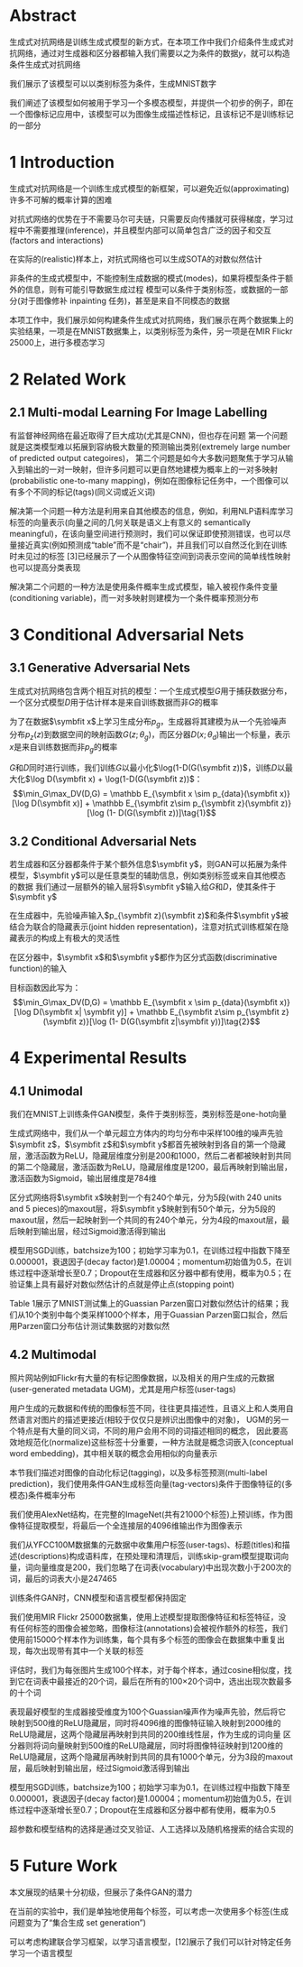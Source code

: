 # Abstract
生成式对抗网络是训练生成式模型的新方式，在本项工作中我们介绍条件生成式对抗网络，通过对生成器和区分器都输入我们需要以之为条件的数据$y$，就可以构造条件生成式对抗网络

我们展示了该模型可以以类别标签为条件，生成MNIST数字

我们阐述了该模型如何被用于学习一个多模态模型，并提供一个初步的例子，即在一个图像标记应用中，该模型可以为图像生成描述性标记，且该标记不是训练标记的一部分
# 1 Introduction
生成式对抗网络是一个训练生成式模型的新框架，可以避免近似(approximating)许多不可解的概率计算的困难

对抗式网络的优势在于不需要马尔可夫链，只需要反向传播就可获得梯度，学习过程中不需要推理(inference)，并且模型内部可以简单包含广泛的因子和交互(factors and interactions)

在实际的(realistic)样本上，对抗式网络也可以生成SOTA的对数似然估计

非条件的生成式模型中，不能控制生成数据的模式(modes)，如果将模型条件于额外的信息，则有可能引导数据生成过程
模型可以条件于类别标签，或数据的一部分(对于图像修补 inpainting 任务)，甚至是来自不同模态的数据

本项工作中，我们展示如何构建条件生成式对抗网络，我们展示在两个数据集上的实验结果，一项是在MNIST数据集上，以类别标签为条件，另一项是在MIR Flickr 25000上，进行多模态学习
# 2 Related Work
## 2.1 Multi-modal Learning For Image Labelling
有监督神经网络在最近取得了巨大成功(尤其是CNN)，但也存在问题
第一个问题就是这类模型难以拓展到容纳极大数量的预测输出类别(extremely large number of predicted output categoires)，
第二个问题是如今大多数问题聚焦于学习从输入到输出的一对一映射，但许多问题可以更自然地建模为概率上的一对多映射(probabilistic one-to-many mapping)，例如在图像标记任务中，一个图像可以有多个不同的标记(tags)(同义词或近义词)

解决第一个问题一种方法是利用来自其他模态的信息，例如，利用NLP语料库学习标签的向量表示(向量之间的几何关联是语义上有意义的 semantically meaningful)，在该向量空间进行预测时，我们可以保证即使预测错误，也可以尽量接近真实(例如预测成“table”而不是“chair”)，并且我们可以自然泛化到在训练时未见过的标签
[3]已经展示了一个从图像特征空间到词表示空间的简单线性映射也可以提高分类表现

解决第二个问题的一种方法是使用条件概率生成式模型，输入被视作条件变量(conditioning variable)，而一对多映射则建模为一个条件概率预测分布
# 3 Conditional Adversarial Nets
## 3.1 Generative Adversarial Nets
生成式对抗网络包含两个相互对抗的模型：一个生成式模型$G$用于捕获数据分布，一个区分式模型$D$用于估计样本是来自训练数据而非$G$的概率

为了在数据$\symbfit x$上学习生成分布$p_g$，生成器将其建模为从一个先验噪声分布$p_z(z)$到数据空间的映射函数$G(z;\theta_g)$，而区分器$D(x;\theta_d)$输出一个标量，表示$x$是来自训练数据而非$p_g$的概率

$G$和$D$同时进行训练，我们训练$G$以最小化$\log(1-D(G(\symbfit z))$，训练$D$以最大化$\log D(\symbfit x) + \log(1-D(G(\symbfit z))$：
$$\min_G\max_DV(D,G) = \mathbb E_{\symbfit x \sim p_{data}(\symbfit x)}[\log D(\symbfit x)] + \mathbb E_{\symbfit z\sim p_{\symbfit z}(\symbfit z)}[\log (1- D(G(\symbfit z))]\tag{1}$$
## 3.2 Conditional Adversarial Nets
若生成器和区分器都条件于某个额外信息$\symbfit y$，则GAN可以拓展为条件模型，$\symbfit y$可以是任意类型的辅助信息，例如类别标签或来自其他模态的数据
我们通过一层额外的输入层将$\symbfit y$输入给$G$和$D$，使其条件于$\symbfit y$

在生成器中，先验噪声输入$p_{\symbfit z}(\symbfit z)$和条件$\symbfit y$被结合为联合的隐藏表示(joint hidden representation)，注意对抗式训练框架在隐藏表示的构成上有极大的灵活性

在区分器中，$\symbfit x$和$\symbfit y$都作为区分式函数(discriminative function)的输入

目标函数因此写为：
$$\min_G\max_DV(D,G) = \mathbb E_{\symbfit x \sim p_{data}(\symbfit x)}[\log D(\symbfit x| \symbfit y)] + \mathbb E_{\symbfit z\sim p_{\symbfit z}(\symbfit z)}[\log (1- D(G(\symbfit z|\symbfit y))]\tag{2}$$
# 4 Experimental Results
## 4.1 Unimodal
我们在MNIST上训练条件GAN模型，条件于类别标签，类别标签是one-hot向量

生成式网络中，我们从一个单元超立方体内的均匀分布中采样100维的噪声先验$\symbfit z$，$\symbfit z$和$\symbfit y$都首先被映射到各自的第一个隐藏层，激活函数为ReLU，隐藏层维度分别是200和1000，然后二者都被映射到共同的第二个隐藏层，激活函数为ReLU，隐藏层维度是1200，最后再映射到输出层，激活函数为Sigmoid，输出层维度是784维

区分式网络将$\symbfit x$映射到一个有240个单元，分为5段(with 240 units and 5 pieces)的maxout层，将$\symbfit y$映射到有50个单元，分为5段的maxout层，然后一起映射到一个共同的有240个单元，分为4段的maxout层，最后映射到输出层，经过Sigmoid激活得到输出

模型用SGD训练，batchsize为100；初始学习率为0.1，在训练过程中指数下降至0.000001，衰退因子(decay factor)是1.00004；momentum初始值为0.5，在训练过程中逐渐增长至0.7；Dropout在生成器和区分器中都有使用，概率为0.5；在验证集上具有最好对数似然估计的点就是停止点(stopping point)

Table 1展示了MNIST测试集上的Guassian Parzen窗口对数似然估计的结果；我们从10个类别中每个类采样1000个样本，用于Guassian Parzen窗口拟合，然后用Parzen窗口分布估计测试集数据的对数似然
## 4.2 Multimodal
照片网站例如Flickr有大量的有标记图像数据，以及相关的用户生成的元数据(user-generated metadata UGM)，尤其是用户标签(user-tags)

用户生成的元数据和传统的图像标签不同，往往更具描述性，且语义上和人类用自然语言对图片的描述更接近(相较于仅仅只是辨识出图像中的对象)，
UGM的另一个特点是有大量的同义词，不同的用户会用不同的词描述相同的概念，
因此要高效地规范化(normalize)这些标签十分重要，一种方法就是概念词嵌入(conceptual word embedding)，其中相关联的概念会用相似的向量表示

本节我们描述对图像的自动化标记(tagging)，以及多标签预测(multi-label prediction)，我们使用条件GAN生成标签向量(tag-vectors)条件于图像特征的(多模态)条件概率分布

我们使用AlexNet结构，在完整的ImageNet(共有21000个标签)上预训练，作为图像特征提取模型，将最后一个全连接层的4096维输出作为图像表示

我们从YFCC100M数据集的元数据中收集用户标签(user-tags)、标题(titles)和描述(descriptions)构成语料库，在预处理和清理后，训练skip-gram模型提取词向量，词向量维度是200，我们忽略了在词表(vocabulary)中出现次数小于200次的词，最后的词表大小是247465

训练条件GAN时，CNN模型和语言模型都保持固定

我们使用MIR Flickr 25000数据集，使用上述模型提取图像特征和标签特征，没有任何标签的图像会被忽略，图像标注(annotations)会被视作额外的标签，我们使用前15000个样本作为训练集，每个具有多个标签的图像会在数据集中重复出现，每次出现带有其中一个关联的标签

评估时，我们为每张图片生成100个样本，对于每个样本，通过cosine相似度，找到它在词表中最接近的20个词，最后在所有的100×20个词中，选出出现次数最多的十个词

表现最好模型的生成器接受维度为100个Guassian噪声作为噪声先验，然后将它映射到500维的ReLU隐藏层，同时将4096维的图像特征输入映射到2000维的ReLU隐藏层，这两个隐藏层再映射到共同的200维线性层，作为生成的词向量
区分器则将词向量映射到500维的ReLU隐藏层，同时将图像特征映射到1200维的ReLU隐藏层，这两个隐藏层再映射到共同的具有1000个单元，分为3段的maxout层，最后映射到输出层，经过Sigmoid激活得到输出

模型用SGD训练，batchsize为100；初始学习率为0.1，在训练过程中指数下降至0.000001，衰退因子(decay factor)是1.00004；momentum初始值为0.5，在训练过程中逐渐增长至0.7；Dropout在生成器和区分器中都有使用，概率为0.5

超参数和模型结构的选择是通过交叉验证、人工选择以及随机格搜索的结合实现的
# 5 Future Work
本文展现的结果十分初级，但展示了条件GAN的潜力

在当前的实验中，我们是单独地使用每个标签，可以考虑一次使用多个标签(生成问题变为了“集合生成 set generation”)

可以考虑构建联合学习框架，以学习语言模型，[12]展示了我们可以针对特定任务学习一个语言模型